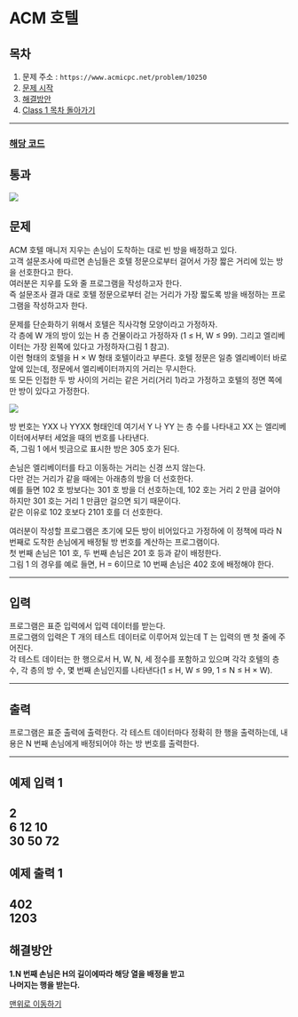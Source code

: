 # ACM 호텔

## 목차

1. 문제 주소 : `https://www.acmicpc.net/problem/10250`
2. [문제 시작](#문제)
3. [해결방안](#해결방안)
4. [Class 1 목차 돌아가기](../README.md)
___

### [해당 코드](./ACM호텔.java)

## 통과

<img src="https://github.com/user-attachments/assets/41c5ea3d-30d3-454b-b89f-f19ef2e33cf8">

## 문제

ACM 호텔 매니저 지우는 손님이 도착하는 대로 빈 방을 배정하고 있다.<br>
고객 설문조사에 따르면 손님들은 호텔 정문으로부터 걸어서 가장 짧은 거리에 있는 방을 선호한다고 한다.<br>
여러분은 지우를 도와 줄 프로그램을 작성하고자 한다.<br>
즉 설문조사 결과 대로 호텔 정문으로부터 걷는 거리가 가장 짧도록 방을 배정하는 프로그램을 작성하고자 한다.

문제를 단순화하기 위해서 호텔은 직사각형 모양이라고 가정하자.<br>
각 층에 W 개의 방이 있는 H 층 건물이라고 가정하자 (1 ≤ H, W ≤ 99). 그리고 엘리베이터는 가장 왼쪽에 있다고 가정하자(그림 1 참고).<br>
이런 형태의 호텔을 H × W 형태 호텔이라고 부른다. 호텔 정문은 일층 엘리베이터 바로 앞에 있는데, 정문에서 엘리베이터까지의 거리는 무시한다.<br>
또 모든 인접한 두 방 사이의 거리는 같은 거리(거리 1)라고 가정하고 호텔의 정면 쪽에만 방이 있다고 가정한다.

<img src="https://github.com/user-attachments/assets/84ae2406-e378-4d19-9322-5bbb46a6ba70">

방 번호는 YXX 나 YYXX 형태인데 여기서 Y 나 YY 는 층 수를 나타내고 XX 는 엘리베이터에서부터 세었을 때의 번호를 나타낸다.<br>
즉, 그림 1 에서 빗금으로 표시한 방은 305 호가 된다.

손님은 엘리베이터를 타고 이동하는 거리는 신경 쓰지 않는다.<br>
다만 걷는 거리가 같을 때에는 아래층의 방을 더 선호한다.<br>
예를 들면 102 호 방보다는 301 호 방을 더 선호하는데, 102 호는 거리 2 만큼 걸어야 하지만 301 호는 거리 1 만큼만 걸으면 되기 때문이다.<br>
같은 이유로 102 호보다 2101 호를 더 선호한다.

여러분이 작성할 프로그램은 초기에 모든 방이 비어있다고 가정하에 이 정책에 따라 N 번째로 도착한 손님에게 배정될 방 번호를 계산하는 프로그램이다.<br>
첫 번째 손님은 101 호, 두 번째 손님은 201 호 등과 같이 배정한다.<br>
그림 1 의 경우를 예로 들면, H = 6이므로 10 번째 손님은 402 호에 배정해야 한다.

___

## 입력

프로그램은 표준 입력에서 입력 데이터를 받는다.<br>
프로그램의 입력은 T 개의 테스트 데이터로 이루어져 있는데 T 는 입력의 맨 첫 줄에 주어진다.<br>
각 테스트 데이터는 한 행으로서 H, W, N, 세 정수를 포함하고 있으며 각각 호텔의 층 수, 각 층의 방 수, 몇 번째 손님인지를 나타낸다(1 ≤ H, W ≤ 99, 1 ≤ N ≤ H × W).

___
## 출력

프로그램은 표준 출력에 출력한다. 각 테스트 데이터마다 정확히 한 행을 출력하는데, 내용은 N 번째 손님에게 배정되어야 하는 방 번호를 출력한다.

___

## 예제 입력 1

2 <br>
6 12 10 <br>
30 50 72
---

## 예제 출력 1

402 <br>
1203 
---

## 해결방안
**1.N 번째 손님은 H의 길이에따라 해당 열을 배정을 받고<br>
나머지는 행을 받는다.** <br>

[맨위로 이동하기](#a--b---c)